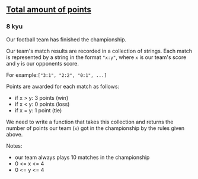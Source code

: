 <h2><a href=https://www.codewars.com/kata/5bb904724c47249b10000131/train/python target="_blank">Total amount of points</a></h2><h3>8 kyu</h3><p>Our football team has finished the championship.</p><p>Our team's match results are recorded in a collection of strings. Each match is represented by a string in the format <code>"x:y"</code>, where <code>x</code> is our team's score and <code>y</code> is our opponents score.</p><p>For example:<code>["3:1", "2:2", "0:1", ...]</code></p><p>Points are awarded for each match as follows:</p><ul><li>if x &gt; y: 3 points (win)</li><li>if x &lt; y: 0 points (loss)</li><li>if x = y: 1 point  (tie)</li></ul><p>We need to write a function that takes this collection and returns the number of points our team (<code>x</code>) got in the championship by the rules given above.</p><p>Notes:</p><ul><li>our team always plays 10 matches in the championship</li><li>0 &lt;= x &lt;= 4</li><li>0 &lt;= y &lt;= 4</li></ul>